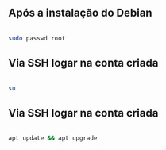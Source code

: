 ## Após a instalação do Debian

```bash

sudo passwd root

```

## Via SSH logar na conta criada

```bash

su

```

## Via SSH logar na conta criada

```bash

apt update && apt upgrade

```
